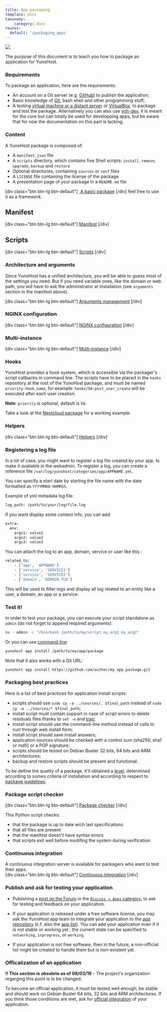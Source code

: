 ```yaml
---
title: App packaging
template: docs
taxonomy:
    category: docs
routes:
  default: '/packaging_apps'
---
```


![](image://yunohost_package.png?resize=100)

The purpose of this document is to teach you how to package an application for YunoHost.

### Requirements
To package an application, here are the requirements:
* An account on a Git server (e.g. [GitHub](https://github.com/)) to publish the application;
* Basic knowledge of [Git](/packaging_apps_git), bash shell and other programming stuff;
* A testing [virtual machine or a distant server](/install) or [VirtualBox](/packaging_apps_virtualbox), to package and test the package. Alternatively you can also use [ynh-dev](https://github.com/yunohost/ynh-dev), it is meant for the core but can totally be used for developping apps, but be aware that for now the documentation on this part is lacking.

### Content
A YunoHost package is composed of:

* A `manifest.json` file
* A `scripts` directory, which contains five Shell scripts: `install`, `remove`, `upgrade`, `backup` and `restore`
* Optional directories, containing `sources` or `conf` files
* A `LICENSE` file containing the license of the package
* A presentation page of your package in a `README.md` file

[div class="btn btn-lg btn-default"] [ A basic package](https://github.com/YunoHost/example_ynh) [/div]
feel free to use it as a framework.

## Manifest
[div class="btn btn-lg btn-default"] [Manifest](/packaging_apps_manifest) [/div]

## Scripts
[div class="btn btn-lg btn-default"] [Scripts](/packaging_apps_scripts) [/div]

### Architecture and arguments
Since YunoHost has a unified architecture, you will be able to guess most of the settings you need. But if you need variable ones, like the domain or web path, you will have to ask the administrator at installation (see `arguments` section in the manifest above).

[div class="btn btn-lg btn-default"] [Arguments management](/packaging_apps_arguments_management) [/div]

### NGINX configuration
[div class="btn btn-lg btn-default"] [NGINX configuration](/packaging_apps_nginx_conf) [/div]

### Multi-instance
[div class="btn btn-lg btn-default"] [Multi-instance](/packaging_apps_multiinstance) [/div]

### Hooks
YunoHost provides a hook system, which is accessible via the packager's script callbacks in command line.
The scripts have to be placed in the `hooks` repository at the root of the YunoHost package, and must be named `priority-hook_name`, for example: `hooks/50-post_user_create` will be executed after each user creation.

**Note**: `priority` is optional, default is `50`.

Take a look at the [Nextcloud package](https://github.com/YunoHost-Apps/nextcloud_ynh/) for a working example.

### Helpers
[div class="btn btn-lg btn-default"] [Helpers](/packaging_apps_helpers) [/div]

### Registering a log file

In a lot of case, you might want to register a log file created by your app, to make it available in the webadmin. To register a log, you can create a reference file `/var/log/yunohost/categories/app/APPNAME.yml`.

You can specify a start date by starting the file name with the date formatted as `YYYYMMDD-HHMMSS`.

Example of yml metadata log file:
```bash
log_path: /path/to/your/log/file.log
```

If you want display some context info, you can add:
```bash
extra:
  env:
    args1: value1
    args2: value2
    args3: value3
```

You can attach the log to an app, domain, service or user like this :
```bash
related_to:
    - ['app', 'APPNAME']
    - ['service', 'SERVICE1']
    - ['service', 'SERVICE2']
    - ['domain', 'DOMAIN.TLD']
```

This will be used to filter logs and display all log related to an entity like a user, a domain, an app or a service.

### Test it!
In order to test your package, you can execute your script standalone as `admin` (do not forget to append required arguments):
```bash
su - admin -c "/bin/bash /path/to/my/script my_arg1 my_arg2"
```

Or you can use [command line](/commandline):
```bash
yunohost app install /path/to/my/app/package
```
Note that it also works with a Git URL:
```bash
yunohost app install https://github.com/author/my_app_package.git
```

### Packaging best practices
Here is a list of best practices for application install scripts:
* scripts should use `sudo cp -a ../sources/. $final_path` instead of `sudo cp -a ../sources/* $final_path`;
* install script must contain support in case of script errors to delete residuals files thanks to `set -e` and [trap](/packaging_apps_trap);
* install script should use the command-line method instead of calls to curl through web install form;
* install script should save install answers;
* application sources should be checked with a control sum (sha256, sha1 or md5) or a PGP signature;
* scripts should be tested on Debian Buster 32 bits, 64 bits and ARM architectures;
* backup and restore scripts should be present and functional.

To be define the quality of a package, it'll obtained a [level](/packaging_apps_levels), determined according to somes criteria of installation and according to respect to [package guidelines](/packaging_apps_guidelines).

### Package script checker
[div class="btn btn-lg btn-default"] [Package checker](https://github.com/YunoHost/package_checker) [/div]

This Python script checks:
* that the package is up to date wich last specifications
* that all files are present
* that the manifest doesn't have syntax errors
* that scripts exit well before modifing the system during verification.

### Continuous integration

A continuous integration server is available for packagers who want to test their apps.  
[div class="btn btn-lg btn-default"] [Continuous integration](packaging_apps_ci) [/div]

### Publish and ask for testing your application

* Publishing a [post on the Forum](https://forum.yunohost.org/) in the [`Discuss > Apps` category](https://forum.yunohost.org/c/discuss/discuss-apps/), to ask for testing and feedback on your application.

* If your application is released under a free software license, you may ask the YunoHost app team to integrate your application to the [app repository](https://github.com/YunoHost/apps) (c.f. also the [app list](/apps)). You can add your application even if it is not stable or working yet : the current state can be specified to `notworking`, `inprogress`, or `working`.

* If your application is *not* free software, then in the future, a non-official list might be created to handle them but is non-existent yet.

### Officalization of an application

**!! This section is obsolete as of 08/03/19** - The project's organization regarging this point is to be changed.

To become an official application, it must be tested well enough, be stable and should work on Debian Buster 64 bits, 32 bits and ARM architectures. If you think those conditions are met, ask for [official integration](https://github.com/YunoHost/apps) of your application.
